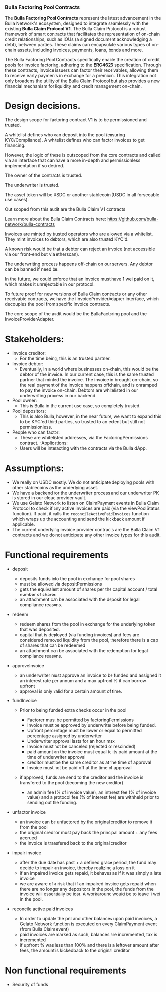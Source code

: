 ### Bulla Factoring Pool Contracts

The **Bulla Factoring Pool Contracts** represent the latest advancement in the Bulla Network's ecosystem, designed to integrate seamlessly with the existing **Bulla Claim Protocol V1**. The Bulla Claim Protocol is a robust framework of smart contracts that facilitates the representation of on-chain credit relationships, such as IOUs (a signed document acknowledging a debt), between parties. These claims can encapsulate various types of on-chain assets, including invoices, payments, loans, bonds and more.

The Bulla Factoring Pool Contracts specifically enable the creation of credit pools for invoice factoring, adhering to the **ERC4626** specification. Through these contracts, invoice issuers can factor their receivables, allowing them to receive early payments in exchange for a premium. This integration not only broadens the utility of the Bulla Claim Protocol but also provides a new financial mechanism for liquidity and credit management on-chain.

# Design decisions.

The design scope for factoring contract V1 is to be permissioned and trusted.

A whitelist defines who can deposit into the pool (ensuring KYC/Compliance).
A whitelist defines who can factor invoices to get financing.

However, the logic of these is outscoped from the core contracts and called via an interface that can have a more in-depth and permissionless implementation if so desired.

The owner of the contracts is trusted.

The underwriter is trusted.

The asset token will be USDC or another stablecoin (USDC in all forseeable use cases).

Out scoped from this audit are the Bulla Claim V1 contracts

Learn more about the Bulla Claim Contracts here: https://github.com/bulla-network/bulla-contracts

Invoices are minted by trusted operators who are allowed via a whitelist. They mint invoices to debtors, which are also trusted KYC'd.

A known risk would be that a debtor can reject an invoice (not accessible via our front-end but via etherscan).

The underwriting process happens off-chain on our servers. Any debtor can be banned if need be.

In the future, we could enforce that an invoice must have 1 wei paid on it, which makes it unrejectable in our protocol.

To future proof for new versions of Bulla Claim contracts or any other receivable contracts, we have the IInvoiceProviderAdapter interface, which decouples the pool from specific invoice contracts.

The core scope of the audit would be the BullaFactoring pool and the InvoiceProviderAdapter.

# Stakeholders:
- Invoice creditor:
    - For the time being, this is an trusted partner.
- Invoice debtor:
    - Eventually, in a world where businesses on-chain, this would be the debtor of the invoice. In our current case, this is the same trusted partner that minted the invoice. The invoice in brought on-chain, so the real payment of the invoice happens offchain, and is onramped to pay the invoice on-chain. Debtors are whitelisted in our underwriting process in our backend.
- Pool owner:
    - This is Bulla in the current use case, so completely trusted.
- Pool depositors:
    - This is also Bulla, however, in the near future, we want to expand this to be KYC'ed third parties, so trusted to an extent but still not permissionless.
- People who can factor:
    - These are whitelisted addresses, via the FactoringPermissions contract.
-Applications:
    - Users will be interacting with the contracts via the Bulla dApp.

# Assumptions:
- We really on USDC mostly. We do not anticipate deploying pools with other stablecoins as the underlying asset.
- We have a backend for the underwriter process and our underwriter PK is stored in our cloud provider vault.
- We use Gelato Network to listen on ClaimPayment events in Bulla Claim Protocol to check if any active invoices are paid (via the viewPoolStatus function). If paid, it calls the `reconcileActivePaidInvoices` function which wraps up the accounting and send the kickback amount if applicable.
- The current underlying invoice provider contracts are the Bulla Claim V1 contracts and we do not anticipate any other invoice types for this audit.

# Functional requirements
- deposit
    - deposits funds into the pool in exchange for pool shares
    - must be allowed via depositPermissions
    - gets the equivalent amount of shares per the capital account / total number of shares
    - an attachment can be associated with the deposit for legal compliance reasons.

- redeem
    - redeem shares from the pool in exchange for the underlying token that was deposited.
    - capital that is deployed (via funding invoices) and fees are considered removed liquidity from the pool, therefore there is a cap of shares that can be redeemed
    - an attachment can be associated with the redemption for legal compliance reasons.

- approveInvoice
    - an underwriter must approve an invoice to be funded and assigned it an interest rate per annum and a max upfront % it can borrow upfront
    - approval is only valid for a certain amount of time.

- fundInvoice
    - Prior to being funded extra checks occur in the pool
        - Factorer must be permitted by factoringPermissions
        - Invoice must be approved by underwriter before being funded.
        - Upfront percentage must be lower or equal to permitted percentage assigned by underwriter
        - Underwriter approval lasts for an hour max
        - Invoice must not be canceled (rejected or rescinded)
        - paid amount on the invoice must equal to its paid amount at the time of underwriter approval
        - creditor must be the same creditor as at the time of approval
        - Invoice must not be paid off at the time of approval
    
    - if approved, funds are send to the creditor and the invoice is transfered to the pool (becoming the new creditor)
        - an admin fee (% of invoice value), an interest fee (% of invoice value) and a protocol fee (% of interest fee) are withheld prior to sending out the funding.

- unfactor invoice
    - an invoice can be unfactored by the original creditor to remove it from the pool
    - the original creditor must pay back the principal amount + any fees accrued
    - the invoice is transfered back to the original creditor

- impair invoice
    - after the due date has past + a defined grace period, the fund may decide to impair an invoice, thereby realizing a loss on it
    - if an impaired invoice gets repaid, it behaves as if it was simply a late invoice
    - we are aware of a risk that if an impaired invoice gets repaid when there are no longer any depositors in the pool, the funds from the invoice will essentially be lost. A workaround would be to leave 1 wei in the pool.

- reconcile active paid invoices
    - In order to update the pnl and other balances upon paid invoices, a Gelato Network function is executed on every ClaimPayment event (from Bulla Claim event)
    - paid invoices are marked as such, balances are incremented, tax is incremented
    - if upfront % was less than 100% and there is a leftover amount after fees, the amount is kickedback to the original creditor

# Non functional requirements
- Security of funds
